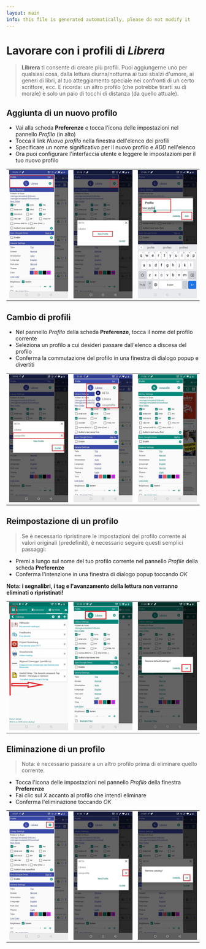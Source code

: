 ```yaml
---
layout: main
info: this file is generated automatically, please do not modify it
---
```


# Lavorare con i profili di _Librera_

> **Librera** ti consente di creare più profili. Puoi aggiungerne uno per qualsiasi cosa, dalla lettura diurna/notturna ai tuoi sbalzi d'umore, ai generi di libri, al tuo atteggiamento speciale nei confronti di un certo scrittore, ecc.
> E ricorda: un altro profilo (che potrebbe tirarti su di morale) è solo un paio di tocchi di distanza (da quello attuale).


## Aggiunta di un nuovo profilo
* Vai alla scheda **Preferenze** e tocca l'icona delle impostazioni nel pannello _Profilo_ (in alto)
* Tocca il link _Nuovo profilo_ nella finestra dell'elenco dei profili
* Specificare un nome significativo per il nuovo profilo e _ADD_ nell'elenco
* Ora puoi configurare l'interfaccia utente e leggere le impostazioni per il tuo nuovo profilo

||||
|-|-|-|
|![](1.jpg)|![](2.jpg)|![](3.jpg)|

## Cambio di profili
* Nel pannello _Profilo_ della scheda **Preferenze**, tocca il nome del profilo corrente
* Seleziona un profilo a cui desideri passare dall'elenco a discesa del profilo
* Conferma la commutazione del profilo in una finestra di dialogo popup e divertiti

||||
|-|-|-|
|![](4.jpg)|![](5.jpg)|![](6.jpg)|

## Reimpostazione di un profilo
> Se è necessario ripristinare le impostazioni del profilo corrente ai valori originali (predefiniti), è necessario seguire questi semplici passaggi:
* Premi a lungo sul nome del tuo profilo corrente nel pannello _Profile_ della scheda **Preferenze**
* Conferma l'intenzione in una finestra di dialogo popup toccando _OK_

**Nota: i segnalibri, i tag e l'avanzamento della lettura non verranno eliminati o ripristinati!**

||||
|-|-|-|
|![](19.jpg)|![](20.jpg)|![](21.jpg)|

## Eliminazione di un profilo
> Nota: è necessario passare a un altro profilo prima di eliminare quello corrente.

* Tocca l'icona delle impostazioni nel pannello _Profilo_ della finestra **Preferenze**
* Fai clic sul _X_ accanto al profilo che intendi eliminare
* Conferma l'eliminazione toccando _OK_

||||
|-|-|-|
|![](7.jpg)|![](8.jpg)|![](9.jpg)|
